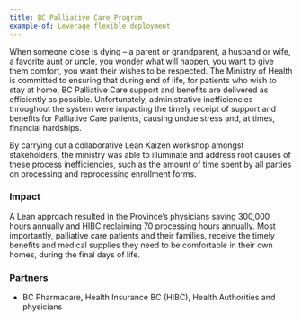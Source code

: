 ```yaml
---
title: BC Palliative Care Program
example-of: Leverage flexible deployment
---
```


When someone close is dying – a parent or grandparent, a husband or wife, a favorite aunt or uncle, you wonder what will happen, you want to give them comfort, you want their wishes to be respected. The Ministry of Health is committed to ensuring that during end of life, for patients who wish to stay at home, BC Palliative Care support and benefits are delivered as efficiently as possible. Unfortunately, administrative inefficiencies throughout the system were impacting the timely receipt of support and benefits for Palliative Care patients, causing undue stress and, at times, financial hardships.

By carrying out a collaborative Lean Kaizen workshop amongst stakeholders, the ministry was able to illuminate and address root causes of these process inefficiencies, such as the amount of time spent by all parties on processing and reprocessing enrollment forms.

### Impact

A Lean approach resulted in the Province’s physicians saving 300,000 hours annually and HIBC reclaiming 70 processing hours annually. Most importantly, palliative care patients and their families, receive the timely benefits and medical supplies they need to be comfortable in their own homes, during the final days of life.

### Partners

* BC Pharmacare, Health Insurance BC (HIBC), Health Authorities and physicians
